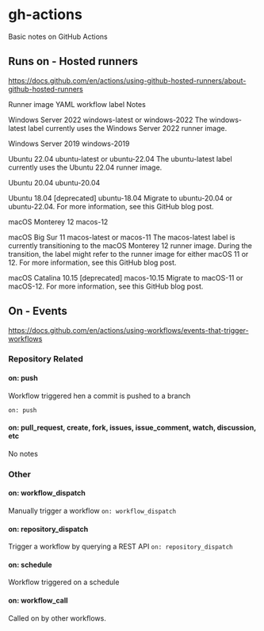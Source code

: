 # gh-actions

Basic notes on GitHub Actions

## Runs on - Hosted runners

https://docs.github.com/en/actions/using-github-hosted-runners/about-github-hosted-runners

Runner image	YAML workflow label	Notes

Windows Server 2022	windows-latest or windows-2022	The windows-latest label currently uses the Windows Server 2022 runner image.

Windows Server 2019	windows-2019	

Ubuntu 22.04	ubuntu-latest or ubuntu-22.04	The ubuntu-latest label currently uses the Ubuntu 22.04 runner image.

Ubuntu 20.04	ubuntu-20.04	

Ubuntu 18.04 [deprecated]	ubuntu-18.04	Migrate to ubuntu-20.04 or ubuntu-22.04. For more information, see this GitHub blog post.

macOS Monterey 12	macos-12

macOS Big Sur 11	macos-latest or macos-11	The macos-latest label is currently transitioning to the macOS Monterey 12 runner image. During the transition, the label might refer to the runner image for either macOS 11 or 12. For more information, see this GitHub blog post.

macOS Catalina 10.15 [deprecated]	macos-10.15	Migrate to macOS-11 or macOS-12. For more information, see this GitHub blog post.

## On - Events

https://docs.github.com/en/actions/using-workflows/events-that-trigger-workflows

### Repository Related

#### on: push

Workflow triggered hen a commit is pushed to a branch

`on: push`

#### on: pull_request, create, fork, issues, issue_comment, watch, discussion, etc

No notes

### Other

#### on: workflow_dispatch

Manually trigger a workflow
`on: workflow_dispatch`

#### on: repository_dispatch

Trigger a workflow by querying a REST API
`on: repository_dispatch`

#### on: schedule

Workflow triggered on a schedule

#### on: workflow_call

Called on by other workflows.
